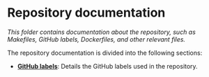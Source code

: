 # Repository documentation

_This folder contains documentation about the repository, such as Makefiles, GitHub labels, Dockerfiles, and other relevant files._

The repository documentation is divided into the following sections:

-   [**GitHub labels**](./labels/): Details the GitHub labels used in the repository.
    <!-- We'll add these in later. -->
    <!-- -   [**Makefiles**](./makefiles/): Provides an overview of the Makefiles used in the repository. -->
    <!-- -   [**Dockerfiles**](./dockerfiles/): Offers an in-depth look at the Dockerfiles used in the repository. -->
    <!-- -   [**Scripts**](./scripts/): Provides an overview of the scripts used in the repository. -->
    <!-- -   [**Templates**](./templates/): Details the templates used in the repository. -->
